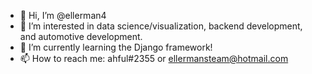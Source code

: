 - 👋 Hi, I’m @ellerman4
- 👀 I’m interested in data science/visualization, backend development, and automotive development.
- 🌱 I’m currently learning the Django framework!
- 📫 How to reach me: ahful#2355 or ellermansteam@hotmail.com

<!---
ellerman4/ellerman4 is a ✨ special ✨ repository because its `README.md` (this file) appears on your GitHub profile.
You can click the Preview link to take a look at your changes.
--->
